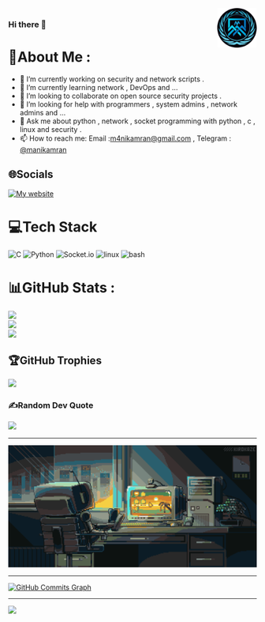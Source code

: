 <img align="right" width="80" height="80" src="https://github.com/AdolfMacro/AdolfMacro/blob/main/logo.png">


### Hi there 👋

# 💫About Me :
- 🔭 I’m currently working on security and network scripts .
- 🌱 I’m currently learning network , DevOps and ...
- 👯 I’m looking to collaborate on open source security projects .
- 🤔 I’m looking for help with programmers , system admins , network admins and ...
- 💬 Ask me about python , network , socket programming with python , c , linux and security .
- 📫 How to reach me: Email :[m4nikamran@gmail.com](mailto:m4nikamran@gmail.com) , Telegram : [@manikamran](https://www.t.me/macropinna)

## 🌐Socials
[![My website](https://img.shields.io/badge/%F0%9F%8C%90-Website-black)](https://adolfmacro.github.io/mani/) 

# 💻Tech Stack
![C](https://camo.githubusercontent.com/76cd252b21c19b4cf767c62782fdcdf046afb7c14435a5604e364e9dace48fe4/68747470733a2f2f696d672e736869656c64732e696f2f62616467652f4c616e67756167652d432d4138423943433f7374796c653d666f722d7468652d6261646765266c6f676f3d43) ![Python](https://camo.githubusercontent.com/bb80dcf31c7da4944e57f58efbd80f9f408c549b45a17c80d380548cc5d2e7d7/68747470733a2f2f696d672e736869656c64732e696f2f62616467652f2d507974686f6e2d626c61636b3f7374796c653d666f722d7468652d6261646765266c6f676f3d707974686f6e266c6f676f436f6c6f723d7768697465266c6162656c436f6c6f723d626c61636b) ![Socket.io](https://img.shields.io/badge/Socket.io-black?style=for-the-badge&logo=socket.io&badgeColor=010101) ![linux](https://camo.githubusercontent.com/20c6d505d17e8ed5fed557fe4666cb526a9f6fd454c8d75446b1db224782c7eb/68747470733a2f2f696d672e736869656c64732e696f2f62616467652f2d4c696e75782d626c61636b3f7374796c653d666f722d7468652d6261646765266c6f676f3d4c696e7578266c6f676f436f6c6f723d7768697465) ![bash](https://camo.githubusercontent.com/9b5d1c0e5d6edb32ccaea870dad62402e3eb85b84c209cd78929c9f7b5d48283/68747470733a2f2f696d672e736869656c64732e696f2f62616467652f2d426173682d3030303030303f7374796c653d666c61742d737175617265266c6f676f3d676e752d62617368266c6f676f436f6c6f723d7768697465)
# 📊GitHub Stats :
![](https://github-readme-stats.vercel.app/api?username=AdolfMacro&theme=blue-green&hide_border=false&include_all_commits=false&count_private=false)<br/>
![](https://github-readme-streak-stats.herokuapp.com/?user=AdolfMacro&theme=blue-green&hide_border=false)<br/>
![](https://github-readme-stats.vercel.app/api/top-langs/?username=AdolfMacro&theme=blue-green&hide_border=false&include_all_commits=false&count_private=false&layout=compact)

## 🏆GitHub Trophies
![](https://github-profile-trophy.vercel.app/?username=AdolfMacro&theme=radical&no-frame=false&no-bg=false&margin-w=4)

### ✍️Random Dev Quote
![](https://quotes-github-readme.vercel.app/api?type=horizontal&theme=radical)

---

![Gif](https://github.com/AdolfMacro/AdolfMacro/blob/main/computerPixArtGif.gif)

---


<a href="http://www.github.com/adolfmacro"><img src="https://activity-graph.herokuapp.com/graph?username=adolfmacro&&theme=chartreuse-dark&area=true&hide_border=true&custom_title=GitHub%20Commits%20Graph" alt="GitHub Commits Graph" /></a>

---
![](https://komarev.com/ghpvc/?username=AdolfMacro&label=Visitors+Count&color=brightgreen)
